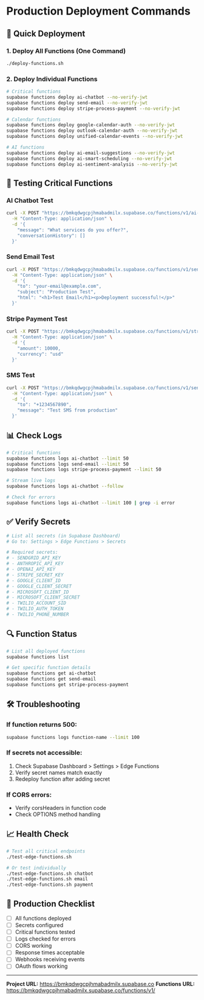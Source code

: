 # Production Deployment Commands

## 🚀 Quick Deployment

### 1. Deploy All Functions (One Command)
```bash
./deploy-functions.sh
```

### 2. Deploy Individual Functions
```bash
# Critical functions
supabase functions deploy ai-chatbot --no-verify-jwt
supabase functions deploy send-email --no-verify-jwt
supabase functions deploy stripe-process-payment --no-verify-jwt

# Calendar functions
supabase functions deploy google-calendar-auth --no-verify-jwt
supabase functions deploy outlook-calendar-auth --no-verify-jwt
supabase functions deploy unified-calendar-events --no-verify-jwt

# AI functions
supabase functions deploy ai-email-suggestions --no-verify-jwt
supabase functions deploy ai-smart-scheduling --no-verify-jwt
supabase functions deploy ai-sentiment-analysis --no-verify-jwt
```

## 🧪 Testing Critical Functions

### AI Chatbot Test
```bash
curl -X POST "https://bmkqdwgcpjhmabadmilx.supabase.co/functions/v1/ai-chatbot" \
  -H "Content-Type: application/json" \
  -d '{
    "message": "What services do you offer?",
    "conversationHistory": []
  }'
```

### Send Email Test
```bash
curl -X POST "https://bmkqdwgcpjhmabadmilx.supabase.co/functions/v1/send-email" \
  -H "Content-Type: application/json" \
  -d '{
    "to": "your-email@example.com",
    "subject": "Production Test",
    "html": "<h1>Test Email</h1><p>Deployment successful!</p>"
  }'
```

### Stripe Payment Test
```bash
curl -X POST "https://bmkqdwgcpjhmabadmilx.supabase.co/functions/v1/stripe-create-payment-intent" \
  -H "Content-Type: application/json" \
  -d '{
    "amount": 10000,
    "currency": "usd"
  }'
```

### SMS Test
```bash
curl -X POST "https://bmkqdwgcpjhmabadmilx.supabase.co/functions/v1/send-sms" \
  -H "Content-Type: application/json" \
  -d '{
    "to": "+1234567890",
    "message": "Test SMS from production"
  }'
```

## 📊 Check Logs

```bash
# Critical functions
supabase functions logs ai-chatbot --limit 50
supabase functions logs send-email --limit 50
supabase functions logs stripe-process-payment --limit 50

# Stream live logs
supabase functions logs ai-chatbot --follow

# Check for errors
supabase functions logs ai-chatbot --limit 100 | grep -i error
```

## ✅ Verify Secrets

```bash
# List all secrets (in Supabase Dashboard)
# Go to: Settings > Edge Functions > Secrets

# Required secrets:
# - SENDGRID_API_KEY
# - ANTHROPIC_API_KEY
# - OPENAI_API_KEY
# - STRIPE_SECRET_KEY
# - GOOGLE_CLIENT_ID
# - GOOGLE_CLIENT_SECRET
# - MICROSOFT_CLIENT_ID
# - MICROSOFT_CLIENT_SECRET
# - TWILIO_ACCOUNT_SID
# - TWILIO_AUTH_TOKEN
# - TWILIO_PHONE_NUMBER
```

## 🔍 Function Status

```bash
# List all deployed functions
supabase functions list

# Get specific function details
supabase functions get ai-chatbot
supabase functions get send-email
supabase functions get stripe-process-payment
```

## 🛠️ Troubleshooting

### If function returns 500:
```bash
supabase functions logs function-name --limit 100
```

### If secrets not accessible:
1. Check Supabase Dashboard > Settings > Edge Functions
2. Verify secret names match exactly
3. Redeploy function after adding secret

### If CORS errors:
- Verify corsHeaders in function code
- Check OPTIONS method handling

## 📈 Health Check

```bash
# Test all critical endpoints
./test-edge-functions.sh

# Or test individually
./test-edge-functions.sh chatbot
./test-edge-functions.sh email
./test-edge-functions.sh payment
```

## 🎯 Production Checklist

- [ ] All functions deployed
- [ ] Secrets configured
- [ ] Critical functions tested
- [ ] Logs checked for errors
- [ ] CORS working
- [ ] Response times acceptable
- [ ] Webhooks receiving events
- [ ] OAuth flows working

---

**Project URL:** https://bmkqdwgcpjhmabadmilx.supabase.co
**Functions URL:** https://bmkqdwgcpjhmabadmilx.supabase.co/functions/v1/
